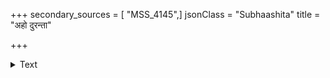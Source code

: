 +++
secondary_sources = [ "MSS_4145",]
jsonClass = "Subhaashita"
title = "अहो दुरन्ता"

+++

<details><summary>Text</summary>

अहो दुरन्ता जगतो विमूढता विलोक्यतां संसृतिदुःखदायिनी।  
सुसाध्यमप्यन्नविधानतस्तपो यतो जनो दुःखकरोऽवमन्यते॥
</details>
